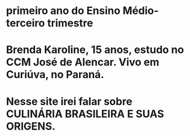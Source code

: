 # primeiro ano do Ensino Médio- terceiro trimestre
# Brenda Karoline, 15 anos, estudo no CCM José de Alencar. Vivo em Curiúva, no Paraná.

# Nesse site irei falar sobre CULINÁRIA BRASILEIRA E SUAS ORIGENS.
